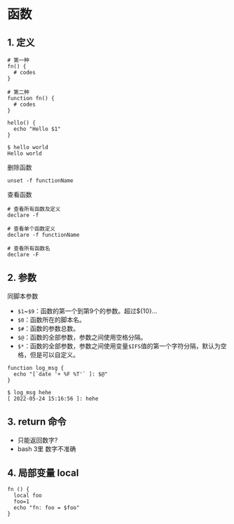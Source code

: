 # 函数

## 1. 定义

```shell
# 第一种
fn() {
  # codes
}

# 第二种
function fn() {
  # codes
}
```

```shell
hello() {
  echo "Hello $1"
}

$ hello world
Hello world
```

删除函数

```shell
unset -f functionName
```

查看函数

```shell
# 查看所有函数及定义
declare -f

# 查看单个函数定义
declare -f functionName

# 查看所有函数名
declare -F
```

## 2. 参数

同脚本参数

- `$1`~`$9`：函数的第一个到第9个的参数。超过${10}...
- `$0`：函数所在的脚本名。
- `$#`：函数的参数总数。
- `$@`：函数的全部参数，参数之间使用空格分隔。
- `$*`：函数的全部参数，参数之间使用变量`$IFS`值的第一个字符分隔，默认为空格，但是可以自定义。

```shell
function log_msg {
  echo "[`date '+ %F %T'` ]: $@"
}

$ log_msg hehe
[ 2022-05-24 15:16:56 ]: hehe

```

## 3. return 命令

- 只能返回数字? 
- bash 3里 数字不准确

## 4. 局部变量 local

```shell
fn () {
  local foo
  foo=1
  echo "fn: foo = $foo"
}
```